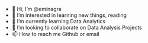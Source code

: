 - 👋 Hi, I’m @eminagra
- 👀 I’m interested in learning new things, reading
- 🌱 I’m currently learning Data Analytics
- 💞️ I’m looking to collaborate on Data Analysis Projects
- 📫 How to reach me Github or email

<!---
eminagra/eminagra is a ✨ special ✨ repository because its `README.md` (this file) appears on your GitHub profile.
You can click the Preview link to take a look at your changes.
--->
